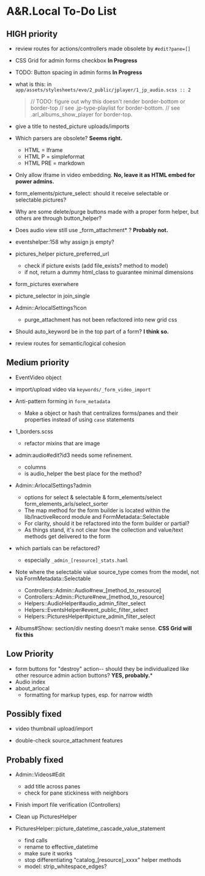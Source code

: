 # A&R.Local To-Do List


## HIGH priority

- review routes for actions/controllers made obsolete by `#edit?pane=[]`

+ CSS Grid for admin forms checkbox **In Progress**
- TODO: Button spacing in admin forms **In Progress**

- what is this: in `app/assets/stylesheets/evo/2_public/jplayer/1_jp_audio.scss :: 2`
  > // TODO: figure out why this doesn't render border-bottom or border-top
  > // see .jp-type-playlist for border-bottom.
  > // see .arl_albums_show_player for border-top.
  >

- give a title to nested_picture uploads/imports

- Which parsers are obsolete? **Seems right.**
  - HTML = Iframe
  - HTML P = simpleformat
  - HTML PRE = markdown
- Only allow iframe in video embedding. **No, leave it as HTML embed for power admins.**

- form_elements/picture_select: should it receive selectable or selectable.pictures?

- Why are some delete/purge buttons made with a proper form helper, but others are through button_helper?

- Does audio view still use _form_attachment* ? **Probably not.**

- eventshelper:158 why assign js empty?

- pictures_helper picture_preferred_url
  - check if picture exists (add file_exists? method to model)
  - if not, return a dummy html_class to guarantee minimal dimensions
- form_pictures exerwhere
- picture_selector in join_single

- Admin::ArlocalSettings?icon
  - purge_attachment has not been refactored into new grid css

- Should auto_keyword be in the top part of a form? **I think so.**

- review routes for semantic/logical cohesion

## Medium priority

- EventVideo object

- import/upload video via `keywords/_form_video_import`

- Anti-pattern forming in `form_metadata`
  - Make a object or hash that centralizes forms/panes and their properties instead of using `case` statements

- 1_borders.scss
  - refactor mixins that are image

- admin:audio#edit?id3 needs some refinement.
  - columns
  - is audio_helper the best place for the method?

- Admin::ArlocalSettings?admin
  - options for select & selectable & form_elements/select form_elements_arls/select_sorter
  - The map method for the form builder is located within the lib/InactiveRecord module and FormMetadata::Selectable
  - For clarity, should it be refactored into the form builder or partial?
  - As things stand, it's not clear how the collection and value/text methods get delivered to the form

- which partials can be refactored?
  - especially `_admin_[resource]_stats.haml`

+ Note where the selectable value source_type comes from the model, not via FormMetadata::Selectable
  - Controllers::Admin::Audio#new_[method_to_resource]
  - Controllers::Admin::Picture#new_[method_to_resource]
  - Helpers::AudioHelper#audio_admin_filter_select
  - Helpers::EventsHelper#event_public_filter_select
  - Helpers::PicturesHelper#picture_admin_filter_select

+ Albums#Show: section/div nesting doesn't make sense. **CSS Grid will fix this**


## Low Priority

  - form buttons for "destroy" action-- should they be individualized like other resource admin action buttons?  **YES, probably.***
  - Audio index
  - about_arlocal
    - formatting for markup types, esp. for narrow width


## Possibly fixed

+ video thumbnail upload/import
- double-check source_attachment features


## Probably fixed

- Admin::Videos#Edit
  - add title across panes
  - check for pane stickiness with neighbors

- Finish import file verification (Controllers)

- Clean up PicturesHelper

- PicturesHelper::picture_datetime_cascade_value_statement
  - find calls
  - rename to effective_datetime
  - make sure it works

  + stop differentiating "catalog_[resource]_xxxx" helper methods
  + model: strip_whitespace_edges?
